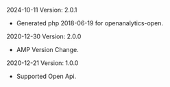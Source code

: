 2024-10-11 Version: 2.0.1
- Generated php 2018-06-19 for openanalytics-open.

2020-12-30 Version: 2.0.0
- AMP Version Change.

2020-12-21 Version: 1.0.0
- Supported Open Api.

